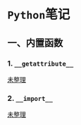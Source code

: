 # `Python`笔记

## 一、内置函数

### 1. `__getattribute__`

[未整理](https://www.cnblogs.com/blackmatrix/p/5681480.html)
### 2. `__import__`

[未整理]([未整理])
